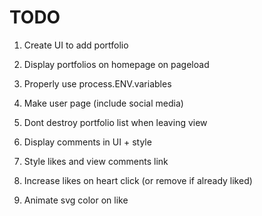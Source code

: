 # TODO

1.  Create UI to add portfolio

1.  Display portfolios on homepage on pageload

1.  Properly use process.ENV.variables

1.  Make user page (include social media)

1.  Dont destroy portfolio list when leaving view

1.  Display comments in UI + style

1.  Style likes and view comments link

1.  Increase likes on heart click (or remove if already liked)

1.  Animate svg color on like
